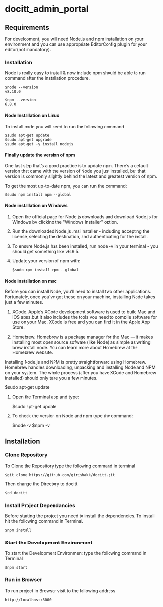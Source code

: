# docitt_admin_portal

## Requirements

For development, you will need Node.js and npm installation on your environment and you can use appropriate EditorConfig plugin for your editor(not mandatory).

### Installation

Node is really easy to install & now include npm should be able to run command after the installation procedure.

    $node --version
    v8.10.0

    $npm --version
    6.8.0

#### Node Installation on Linux

To install node you will need to run the following command

    $sudo apt-get update
    $sudo apt-get upgrade
    $sudo apt-get -y install nodejs

#### Finally update the version of npm

One last step that’s a good practice is to update npm. There’s a default version that came with the version of Node you just installed, but that version is commonly slightly behind the latest and greatest version of npm.

To get the most up-to-date npm, you can run the command:

    $sudo npm install npm --global

#### Node installation on Windows

 1. Open the official page for Node.js downloads and download Node.js for Windows by clicking the "Windows Installer" option.
 2. Run the downloaded Node.js .msi Installer - including accepting the license, selecting the destination, and authenticating for the install.
 3. To ensure Node.js has been installed, run node -v in your terminal - you should get something like v6.9.5.
 4. Update your version of npm with:

        $sudo npm install npm --global

#### Node installation on mac

Before you can install Node, you’ll need to install two other applications. Fortunately, once you’ve got these on your machine, installing Node takes just a few minutes.

1. XCode. Apple’s XCode development software is used to build Mac and iOS apps,but it also includes the tools you need to compile software for use on your Mac. XCode is free and you can find it in the Apple App Store.

2. Homebrew. Homebrew is a package manager for the Mac — it makes installing most open source sofware (like Node) as simple as writing brew install node. You can learn more about Homebrew at the Homebrew website. 

Installing Node.js and NPM is pretty straightforward using Homebrew. Homebrew handles downloading, unpacking and installing Node and NPM on your system. The whole process (after you have XCode and Homebrew installed) should only take you a few minutes.

$sudo apt-get update

1. Open the Terminal app and type:

   $sudo apt-get update
    
2. To check the version on Node and npm type the command:

    $node -v
    $npm -v

## Installation

### Clone Repository
To Clone the Repository type the following command in terminal

    $git clone https://github.com/girishakk/docitt.git

Then change the Directory to docitt

    $cd docitt

### Install Project Dependancies
Before starting the project you need to install the dependencies. To install hit the following command in Terminal.

    $npm install

### Start the Development Environment
To start the Development Environment type the following command in Terminal

    $npm start

### Run in Browser
To run project in Browser visit to the following address

    http://localhost:3000


    




